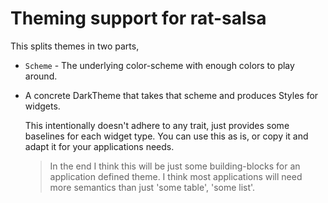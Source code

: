 # Theming support for rat-salsa

This splits themes in two parts,

* `Scheme` - The underlying color-scheme with enough colors to play
  around.
* A concrete DarkTheme that takes that scheme and produces Styles
  for widgets.

  This intentionally doesn't adhere to any trait, just provides some
  baselines for each widget type. You can use this as is, or copy it
  and adapt it for your applications needs.

  > In the end I think this will be just some building-blocks for
  > an application defined theme. I think most applications will need
  > more semantics than just 'some table', 'some list'. 

